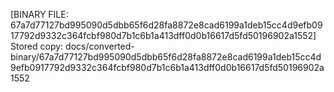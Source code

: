 [BINARY FILE: 67a7d77127bd995090d5dbb65f6d28fa8872e8cad6199a1deb15cc4d9efb0917792d9332c364fcbf980d7b1c6b1a413dff0d0b16617d5fd50196902a1552]
Stored copy: docs/converted-binary/67a7d77127bd995090d5dbb65f6d28fa8872e8cad6199a1deb15cc4d9efb0917792d9332c364fcbf980d7b1c6b1a413dff0d0b16617d5fd50196902a1552
